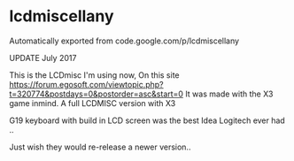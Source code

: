 # lcdmiscellany
Automatically exported from code.google.com/p/lcdmiscellany

 UPDATE  July 2017 
 
This is the LCDmisc I'm using now, On this site https://forum.egosoft.com/viewtopic.php?t=320774&postdays=0&postorder=asc&start=0 It was made with the X3 game inmind. A full LCDMISC version with X3



G19 keyboard with build in LCD screen was the best Idea Logitech ever had .. 

Just wish they would re-release a newer version.. 
